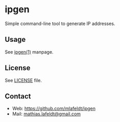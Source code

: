 ipgen
=====

Simple command-line tool to generate IP addresses.


Usage
-----

See [ipgen(1)] manpage.


License
-------

See [LICENSE] file.


Contact
-------

* Web: <https://github.com/mlafeldt/ipgen>
* Mail: <mathias.lafeldt@gmail.com>


[ipgen(1)]: http://mlafeldt.github.com/ipgen/ipgen.1.html
[LICENSE]: https://github.com/mlafeldt/ipgen/blob/master/LICENSE
